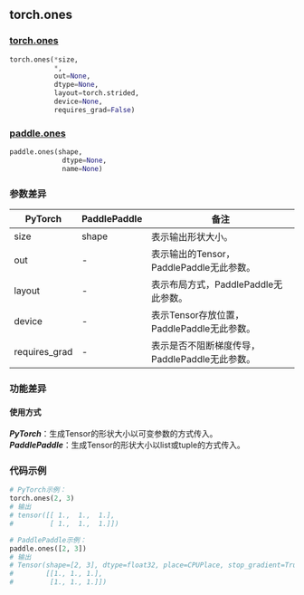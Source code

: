 ## torch.ones
### [torch.ones](https://pytorch.org/docs/stable/generated/torch.ones.html?highlight=ones#torch.ones)

```python
torch.ones(*size,
           *,
           out=None,
           dtype=None,
           layout=torch.strided,
           device=None,
           requires_grad=False)
```

### [paddle.ones](https://www.paddlepaddle.org.cn/documentation/docs/zh/api/paddle/tensor/creation/ones_cn.html#ones)

```python
paddle.ones(shape,
             dtype=None,
             name=None)
```

### 参数差异
| PyTorch       | PaddlePaddle | 备注                                                   |
| ------------- | ------------ | ------------------------------------------------------ |
| size          | shape        | 表示输出形状大小。                                     |
| out           | -            | 表示输出的Tensor，PaddlePaddle无此参数。               |
| layout        | -            | 表示布局方式，PaddlePaddle无此参数。                   |
| device        | -            | 表示Tensor存放位置，PaddlePaddle无此参数。                   |
| requires_grad | -            | 表示是否不阻断梯度传导，PaddlePaddle无此参数。 |


### 功能差异

#### 使用方式
***PyTorch***：生成Tensor的形状大小以可变参数的方式传入。  
***PaddlePaddle***：生成Tensor的形状大小以list或tuple的方式传入。

### 代码示例
``` python
# PyTorch示例：
torch.ones(2, 3)
# 输出
# tensor([[ 1.,  1.,  1.],
#         [ 1.,  1.,  1.]])
```

``` python
# PaddlePaddle示例：
paddle.ones([2, 3])
# 输出
# Tensor(shape=[2, 3], dtype=float32, place=CPUPlace, stop_gradient=True,
#        [[1., 1., 1.],
#         [1., 1., 1.]])
```
